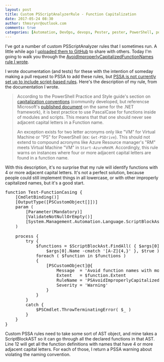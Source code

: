 ```yaml
---
layout: post
title: Custom PSScriptAnalyzerRule - Function Capitalization
date: 2017-05-24 08:30
author: thmsrynr@outlook.com
comments: true
categories: [Automation, DevOps, devops, Pester, pester, PowerShell, powershell, pssa, PSScriptAnalyzer, psscriptanalyzer, regex, regex]
---
```

I've got a number of custom PSScriptAnalyzer rules that I sometimes run. A little while ago I <a href="https://github.com/ThmsRynr/CustomPSSARules/" target="_blank">uploaded them to GitHub</a> to share with others. Today I'm going to walk you through the <a href="https://github.com/ThmsRynr/CustomPSSARules/blob/master/Casing/Rules/AvoidImproperlyCapitalizedFunctionNames.psm1" target="_blank">AvoidImproperlyCapitalizedFunctionNames rule I wrote</a>.

<!--more-->

I wrote documentation (and tests) for these with the intention of someday making a pull request to PSSA to add these rules, but <a href="https://github.com/PowerShell/PSScriptAnalyzer/issues/743" target="_blank">PSSA is not currently set up to include script-based rules</a>. Here's the description of my rule, from the documentation I wrote.

<blockquote>According to the PowerShell Practice and Style guide's section on <a href="https://github.com/PoshCode/PowerShellPracticeAndStyle/blob/master/Style%20Guide/Code%20Layout%20and%20Formatting.md#capitalization-conventions">capitalization conventions</a> (community developed, but referencse Microsoft's <a href="https://msdn.microsoft.com/en-us/library/ms229043?f=255&amp;MSPPError=-2147217396">published document</a> on the same for the .NET framework), it is best practice to use PascalCase for functions inside of modules and scripts. This means that that one should never see adjacent capital letters in a Function name.

An exception exists for two letter acronyms only like "VM" for Virtual Machine or "PS" for PowerShell (ex: <code>Get-PSDrive</code>). This should not extend to compound acronyms like Azure Resource manager's "RM" meets Virtual Machine "VM" in <code>Start-AzureRmVM</code>. Accordingly, this rule warns on instances where four or more adjacent capital letters are found in a function name.</blockquote>

With this description, it's no surprise that my rule will identify functions with 4 or more adjacent capital letters. It's not a perfect solution, because people could still implement things in all lowercase, or with other improperly capitalized names, but it's a good start.

<pre class="lang:ps decode:true ">function Test-FunctionCasing {
    [CmdletBinding()]
    [OutputType([PSCustomObject[]])]
    param (
        [Parameter(Mandatory)]
        [ValidateNotNullOrEmpty()]
        [System.Management.Automation.Language.ScriptBlockAst]$ScriptBlockAst
    )

    process {
        try {
            $functions = $ScriptBlockAst.FindAll( { $args[0] -is [System.Management.Automation.Language.FunctionDefinitionAst] -and  
                $args[0].Name -cmatch '[A-Z]{4,}' }, $true )
            foreach ( $function in $functions )
            {
                [PSCustomObject]@{
                    Message  = 'Avoid function names with more than 3 capital letters in a row in their name'
                    Extent   = $function.Extent
                    RuleName = 'PSAvoidImproperlyCapitalizedFunctionNames'
                    Severity = 'Warning'
                }
            }
        }
        catch {
            $PSCmdlet.ThrowTerminatingError( $_ )
        }
    }
}</pre>

Custom PSSA rules need to take some sort of AST object, and mine takes a ScriptBlockAST so it can go through all the declared functions in that AST. Line 12 will get all the function definitions with names that have 4 or more adjacent capital letters. For each of those, I return a PSSA warning about violating the naming convention.
